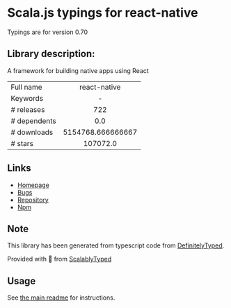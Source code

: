 
# Scala.js typings for react-native

Typings are for version 0.70

## Library description:
A framework for building native apps using React

|                    |                 |
| ------------------ | :-------------: |
| Full name          | react-native |
| Keywords           | - |
| # releases         | 722 |
| # dependents       | 0.0 |
| # downloads        | 5154768.666666667 |
| # stars            | 107072.0 |

## Links
- [Homepage](https://github.com/facebook/react-native#readme)
- [Bugs](https://github.com/facebook/react-native/issues)
- [Repository](https://github.com/facebook/react-native)
- [Npm](https://www.npmjs.com/package/react-native)
    


## Note
This library has been generated from typescript code from [DefinitelyTyped](https://definitelytyped.org).

Provided with :purple_heart: from [ScalablyTyped](https://github.com/oyvindberg/ScalablyTyped)

## Usage
See [the main readme](../../readme.md) for instructions.


